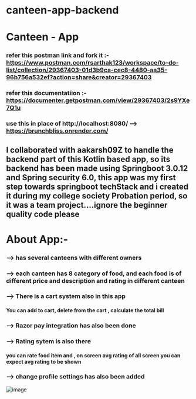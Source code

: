 # canteen-app-backend
# Canteen - App
### refer this postman link and fork it :- https://www.postman.com/rsarthak123/workspace/to-do-list/collection/29367403-01d3b9ca-cec8-4480-aa35-96b756a532ef?action=share&creator=29367403
### refer this documentatiion :- https://documenter.getpostman.com/view/29367403/2s9YXe7Q1u
### use this in place of http://localhost:8080/ --> https://brunchbliss.onrender.com/
## I collaborated with aakarsh09Z to handle the backend part of this Kotlin based app, so its backend has been made using Springboot 3.0.12 and Spring security 6.0, this app was my first step towards springboot techStack and i created it during my college society Probation period, so it was a team project....ignore the beginner quality code please

# About App:-
### --> has several canteens with different owners
### --> each canteen has 8 category of food, and each food is of different price and description and rating in different canteen
### -->  There is a cart system also in this app
#### You can add to cart, delete from the cart , calculate the total bill 
### --> Razor pay integration has also been done 
### --> Rating sytem is also there
#### you can rate food item and , on screen avg rating of all screen you can expect avg rating to be shown
### --> change profile settings has also been added
![image](https://github.com/Sarthakverse/canteen-app-backend/assets/117356021/bc8e0345-37f0-453d-b0b7-e742f83dc22b)




